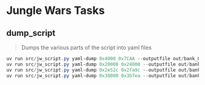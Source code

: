 # Jungle Wars Tasks

## dump_script

> Dumps the various parts of the script into yaml files

```powershell
uv run src/jw_script.py yaml-dump 0x4000 0x7CAA --outputfile out/bank_01.yaml
uv run src/jw_script.py yaml-dump 0x20000 0x24000 --outputfile out/bank_08.yaml
uv run src/jw_script.py yaml-dump 0x2e52c 0x2fa9c --outputfile out/bank_0b.yaml
uv run src/jw_script.py yaml-dump 0x38000 0x3bfea --outputfile out/bank_08_0e.yaml
```
